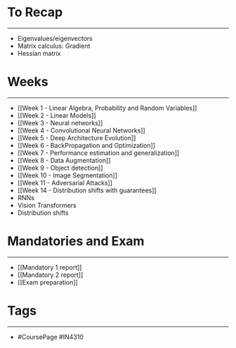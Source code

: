 
# To Recap
---

* Eigenvalues/eigenvectors
* Matrix calculus: Gradient
* Hessian matrix


# Weeks
---

* [[Week 1 - Linear Algebra, Probability and Random Variables]]
* [[Week 2 - Linear Models]]
* [[Week 3 - Neural networks]]
* [[Week 4 - Convolutional Neural Networks]]
* [[Week 5 - Deep Architecture Evolution]]
* [[Week 6 - BackPropagation and Optimization]]
* [[Week 7 - Performance estimation and generalization]]
* [[Week 8 - Data Augmentation]]
* [[Week 9 - Object detection]]
* [[Week 10 - Image Segmentation]]
* [[Week 11 - Adversarial Attacks]]
* [[Week 14 - Distribution shifts with guarantees]]
* RNNs 
* Vision Transformers
* Distribution shifts


# Mandatories and Exam
---
* [[Mandatory 1 report]]
* [[Mandatory 2 report]]
* [[Exam preparation]]

# Tags
---
* #CoursePage #IN4310